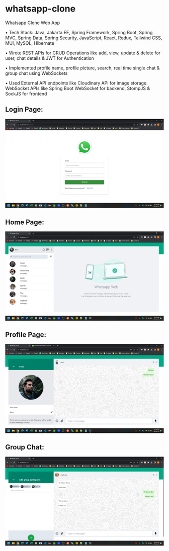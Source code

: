 # whatsapp-clone

Whatsapp Clone Web App

• Tech Stack: Java, Jakarta EE, Spring Framework, Spring Boot, Spring MVC, Spring Data, Spring Security, JavaScript, React, Redux, Tailwind CSS, MUI, MySQL, Hibernate

• Wrote REST APIs for CRUD Operations like add, view, update & delete for user, chat details & JWT for Authentication

• Implemented profile name, profile picture, search, real time single chat & group chat using WebSockets

• Used External API endpoints like Cloudinary API for image storage. WebSocket APIs like Spring Boot WebSocket for backend, StompJS & SockJS for frontend


## Login Page:

![Alt text](https://github.com/bbazwalt/whatsapp-clone/blob/main/screenshots/login-page.png)

## Home Page:

![Alt text](https://github.com/bbazwalt/whatsapp-clone/blob/main/screenshots/home-page.png)

## Profile Page:

![Alt text](https://github.com/bbazwalt/whatsapp-clone/blob/main/screenshots/profile-page.png)

## Group Chat:

![Alt text](https://github.com/bbazwalt/whatsapp-clone/blob/main/screenshots/group-chat.png)
